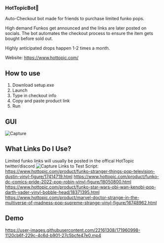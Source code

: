 ### HotTopicBot👣

Auto-Checkout bot made for friends to purchase limited funko pops.

High demand Funkos get announced and the links are later posted on socials. The bot automates the checkout process to ensure the item gets bought before sold out.

Highly anticipated drops happen 1-2 times a month.

Website: https://www.hottopic.com/

## How to use
1. Download setup.exe
2. Launch
3. Type in checkout info
4. Copy and paste product link
5. Run

## GUI
![Capture](https://user-images.githubusercontent.com/22161308/171799421-54a57d60-8fa7-47a0-9d82-12751be21d64.PNG)

## What Links Do I Use?
Limited funko links will usually be posted in the offical HotTopic twitter/discord
![Capture](https://user-images.githubusercontent.com/22161308/171800525-978d5ece-4e4b-4374-b7f6-ad1423b9183d.PNG)
Links to Test Script: <br />
https://www.hottopic.com/product/funko-stranger-things-pop-television-dustin-vinyl-figure/17414719.html
https://www.hottopic.com/product/funko-dc-comics-pride-2022-pop-robin-vinyl-figure/18050800.html
https://www.hottopic.com/product/funko-star-wars-obi-wan-kenobi-pop-darth-vader-vinyl-bobble-head/18371395.html
https://www.hottopic.com/product/marvel-doctor-strange-in-the-multiverse-of-madness-pop-supreme-strange-vinyl-figure/16748962.html

## Demo 
https://user-images.githubusercontent.com/22161308/171960998-1120cb6f-229c-4c6d-b901-27c5bcfe47e0.mp4







